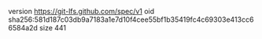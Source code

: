 version https://git-lfs.github.com/spec/v1
oid sha256:581d187c03db9a7183a1e7d10f4cee55bf1b35419fc4c69303e413cc66584a2d
size 441
